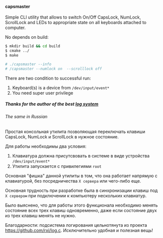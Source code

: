 #### capsmaster

Simple CLI utility that allows to switch On/Off CapsLock, NumLock, ScrollLock and LEDs to appropriate state 
on all keyboards attached to computer.

No depends on build:

```bash
$ mkdir build && cd build
$ cmake ../
$ make

# ./capsmaster --info
# /capsmaster --numlock on  --scrolllock off
```

There are two condition to successful run:  

1. Keyboard(s) is a device from `/dev/input/event*` 
2. You need super user privilege 

##### Thanks for the author of the best [log system](https://github.com/rxi/log.c)


###### The same in Russian

Простая консольная утилита позволяющая переключать клавиши CapsLock, NumLock и ScrollLock в нужное состояние.

Для работы необходимы два условия:
1. Клавиатура должна присутсвовать в системе в виде устройства `/dev/input/event*`
2. Утилита запускается с привилегиями `root`  

Основная "фишка" данной утилиты в том, что она работает напрямую с клавиатурой,
без посредничества `X сервера` или чего-либо еще.


Основная трудность при разработке была в синхронизации клавиш под `X сервером` 
при подключении к компьютеру нескольких клавиатур.

Было выяснено, что для работы этого функционала необходимо менять состояние всех трех клавиш одновременно, 
даже если состояние двух из трех клавиш менять не нужно.

Благодарности: подсистема логирования цельнотянута из проекта https://github.com/rxi/log.c. Исключительно удобная и полезная вещь!